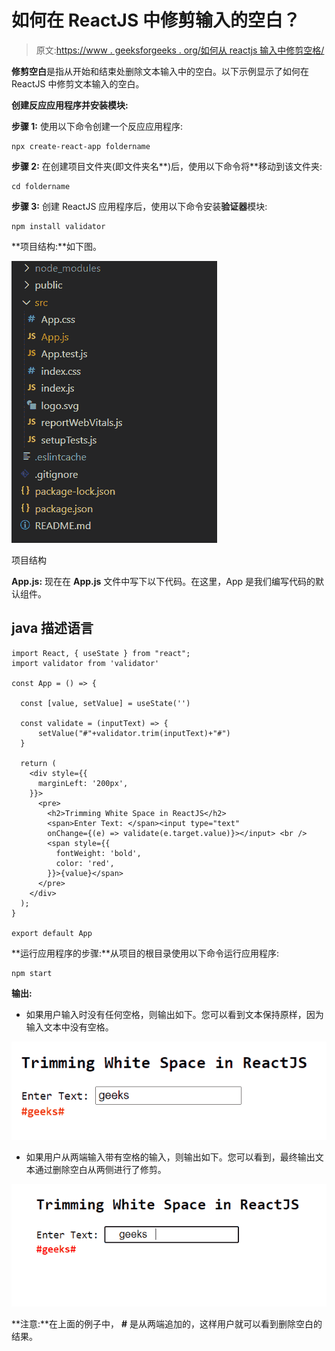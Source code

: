 # 如何在 ReactJS 中修剪输入的空白？

> 原文:[https://www . geeksforgeeks . org/如何从 reactjs 输入中修剪空格/](https://www.geeksforgeeks.org/how-to-trim-white-spaces-from-input-in-reactjs/)

**修剪空白**是指从开始和结束处删除文本输入中的空白。以下示例显示了如何在 ReactJS 中修剪文本输入的空白。

**创建反应应用程序并安装模块:**

**步骤 1:** 使用以下命令创建一个反应应用程序:

```
npx create-react-app foldername
```

**步骤 2:** 在创建项目文件夹(即文件夹名**)后，使用以下命令将**移动到该文件夹:

```
cd foldername
```

**步骤 3:** 创建 ReactJS 应用程序后，使用以下命令安装**验证器**模块:

```
npm install validator
```

**项目结构:**如下图。

![](img/f04ae0d8b722a9fff0bd9bd138b29c23.png)

项目结构

**App.js:** 现在在 **App.js** 文件中写下以下代码。在这里，App 是我们编写代码的默认组件。

## java 描述语言

```
import React, { useState } from "react";
import validator from 'validator'

const App = () => {

  const [value, setValue] = useState('')

  const validate = (inputText) => {
      setValue("#"+validator.trim(inputText)+"#")
  }

  return (
    <div style={{
      marginLeft: '200px',
    }}>
      <pre>
        <h2>Trimming White Space in ReactJS</h2>
        <span>Enter Text: </span><input type="text" 
        onChange={(e) => validate(e.target.value)}></input> <br />
        <span style={{
          fontWeight: 'bold',
          color: 'red',
        }}>{value}</span>
      </pre>
    </div>
  );
}

export default App
```

**运行应用程序的步骤:**从项目的根目录使用以下命令运行应用程序:

```
npm start
```

**输出:**

*   如果用户输入时没有任何空格，则输出如下。您可以看到文本保持原样，因为输入文本中没有空格。

![](img/8a27470d005a92921d4280ff9165fdaf.png)

*   如果用户从两端输入带有空格的输入，则输出如下。您可以看到，最终输出文本通过删除空白从两侧进行了修剪。

![](img/32ffd2bac342e690acdd06cb3b48add9.png)

**注意:**在上面的例子中， **#** 是从两端追加的，这样用户就可以看到删除空白的结果。